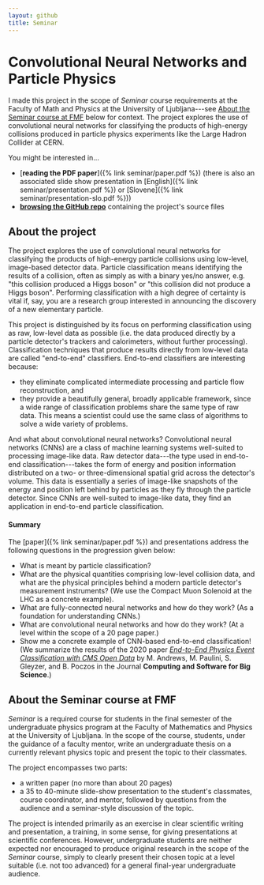 ```yaml
---
layout: github
title: Seminar
---
```

# Convolutional Neural Networks and Particle Physics
I made this project in the scope of *Seminar* course requirements at the Faculty of Math and Physics at the University of Ljubljana---see [About the Seminar course at FMF](#about-the-seminar-course-at-fmf) below for context. The project explores the use of convolutional neural networks for classifying the products of high-energy collisions produced in particle physics experiments like the Large Hadron Collider at CERN.

You might be interested in...

- [**reading the PDF paper**]({% link seminar/paper.pdf %}) (there is also an associated slide show presentation in [English]({% link seminar/presentation.pdf %}) or [Slovene]({% link seminar/presentation-slo.pdf %}))
- [**browsing the GitHub repo**](https://github.com/ejmastnak/fmf-seminar)  containing the project's source files

## About the project
The project explores the use of convolutional neural networks for classifying the products of high-energy particle collisions using low-level, image-based detector data. Particle classification means identifying the results of a collision, often as simply as with a binary yes/no answer, e.g. "this collision produced a Higgs boson" or "this collision did not produce a Higgs boson". Performing classification with a high degree of certainty is vital if, say, you are a research group interested in announcing the discovery of a new elementary particle.

This project is distinguished by its focus on performing classification using as raw, low-level data as possible (i.e. the data produced directly by a particle detector's trackers and calorimeters, without further processing). Classification techniques that produce results directly from low-level data are called "end-to-end" classifiers. End-to-end classifiers are interesting because:
- they eliminate complicated intermediate processing and particle flow reconstruction, and
- they provide a beautifully general, broadly applicable framework, since a wide range of classification problems share the same type of raw data. This means a scientist could use the same class of algorithms to solve a wide variety of problems.

And what about convolutional neural networks? Convolutional neural networks (CNNs) are a class of machine learning systems well-suited to processing image-like data. Raw detector data---the type used in end-to-end classification---takes the form of energy and position information distributed on a two- or three-dimensional spatial grid across the detector's volume. This data is essentially a series of image-like snapshots of the energy and position left behind by particles as they fly through the particle detector. Since CNNs are well-suited to image-like data, they find an application in end-to-end particle classification.

#### Summary
The [paper]({% link seminar/paper.pdf %}) and presentations address the following questions in the progression given below:
- What is meant by particle classification?
- What are the physical quantities comprising low-level collision data, and what are the physical principles behind a modern particle detector's measurement instruments? (We use the Compact Muon Solenoid at the LHC as a concrete example).
- What are fully-connected neural networks and how do they work? (As a foundation for understanding CNNs.)
- What are convolutional neural networks and how do they work? (At a level within the scope of a 20 page paper.)
- Show me a concrete example of CNN-based end-to-end classification! (We summarize the results of the 2020 paper [*End-to-End Physics Event Classification with CMS Open Data*](https://link.springer.com/article/10.1007/s41781-020-00038-8) by M. Andrews, M. Paulini, S. Gleyzer, and B. Poczos in the Journal **Computing and Software for Big Science**.)



## About the Seminar course at FMF
*Seminar* is a required course for students in the final semester of the undergraduate physics program at the Faculty of Mathematics and Physics at the University of Ljubljana. In the scope of the course, students, under the guidance of a faculty mentor, write an undergraduate thesis on a currently relevant physics topic and present the topic to their classmates. 

The project encompasses two parts:

- a written paper (no more than about 20 pages)
- a 35 to 40-minute slide-show presentation to the student's classmates, course coordinator, and mentor, followed by questions from the audience and a seminar-style discussion of the topic.

The project is intended primarily as an exercise in clear scientific writing and presentation, a training, in some sense, for giving presentations at scientific conferences. However, undergraduate students are neither expected nor encouraged to produce original research in the scope of the *Seminar* course, simply to clearly present their chosen topic at a level suitable (i.e. not too advanced) for a general final-year undergraduate audience.

